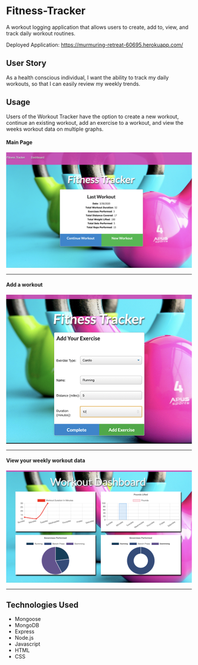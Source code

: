 # Fitness-Tracker

A workout logging application that allows users to create, add to, view, and track daily workout routines.

Deployed Application: https://murmuring-retreat-60695.herokuapp.com/

## User Story

As a health conscious individual, I want the ability to track my daily workouts, so that I can easily review my weekly trends.

## Usage

Users of the Workout Tracker have the option to create a new workout, continue an existing workout, add an exercise to a workout, and view the weeks workout data on multiple graphs.

#### Main Page

![Main View](./public/images/main.png)

<hr/>

#### Add a workout

![Add View](./public/images/add.png)

<hr/>

#### View your weekly workout data

![Dash View](./public/images/dash.png)

<hr/>

## Technologies Used

- Mongoose
- MongoDB
- Express
- Node.js
- Javascript
- HTML
- CSS
